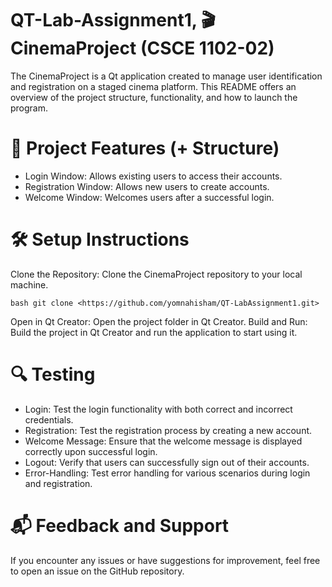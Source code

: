 # QT-Lab-Assignment1,  🎬 CinemaProject (CSCE 1102-02) #

The CinemaProject is a Qt application created to manage user identification and registration on a staged cinema platform. This README offers an overview of the project structure, functionality, and how to launch the program.


# 🚀 Project Features (+ Structure)
  - Login Window: Allows existing users to access their accounts. 
  - Registration Window: Allows new users to create accounts.
  - Welcome Window: Welcomes users after a successful login.


# 🛠️ Setup Instructions
Clone the Repository: Clone the CinemaProject repository to your local machine.
```
bash git clone <https://github.com/yomnahisham/QT-LabAssignment1.git>
```
Open in Qt Creator: Open the project folder in Qt Creator.
Build and Run: Build the project in Qt Creator and run the application to start using it.


# 🔍 Testing
  - Login: Test the login functionality with both correct and incorrect credentials.
  - Registration: Test the registration process by creating a new account.
  - Welcome Message: Ensure that the welcome message is displayed correctly upon successful login.
  - Logout: Verify that users can successfully sign out of their accounts.
  - Error-Handling: Test error handling for various scenarios during login and registration.


# 📬 Feedback and Support
If you encounter any issues or have suggestions for improvement, feel free to open an issue on the GitHub repository. 
